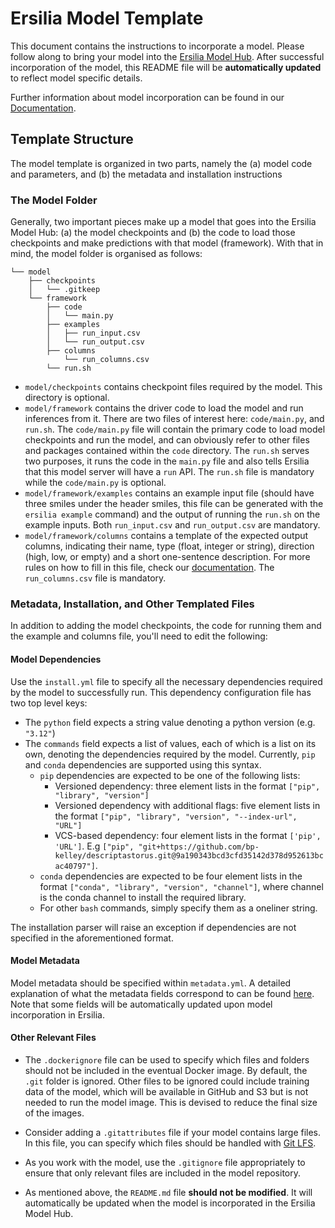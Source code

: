 # Ersilia Model Template

This document contains the instructions to incorporate a model. Please follow along to bring your model into the [Ersilia Model Hub](https://github.com/ersilia-os/ersilia). After successful incorporation of the model, this README file will be **automatically updated** to reflect model specific details.

Further information about model incorporation can be found in our [Documentation](https://ersilia.gitbook.io/ersilia-book/ersilia-model-hub/model-contribution/).

## Template Structure

The model template is organized in two parts, namely the (a) model code and parameters, and (b) the metadata and installation instructions

### The Model Folder

Generally, two important pieces make up a model that goes into the Ersilia Model Hub: (a) the model checkpoints and (b) the code to load those checkpoints and make predictions with that model (framework). With that in mind, the model folder is organised as follows:

```
└── model
    ├── checkpoints
    │   └── .gitkeep
    └── framework
        ├── code
        │   └── main.py
        ├── examples
        │   ├── run_input.csv
        │   └── run_output.csv
        ├── columns
            └── run_columns.csv
        └── run.sh
```
- `model/checkpoints` contains checkpoint files required by the model. This directory is optional.
- `model/framework` contains the driver code to load the model and run inferences from it. There are two files of interest here: `code/main.py`, and `run.sh`. The `code/main.py` file will contain the primary code to load model checkpoints and run the model, and can obviously refer to other files and packages contained within the `code` directory. The `run.sh` serves two purposes, it runs the code in the `main.py` file and also tells Ersilia that this model server will have a `run` API. The `run.sh` file is mandatory while the `code/main.py` is optional.
- `model/framework/examples` contains an example input file (should have three smiles under the header smiles, this file can be generated with the `ersilia example` command) and the output of running the `run.sh` on the example inputs. Both `run_input.csv` and `run_output.csv` are mandatory.
- `model/framework/columns` contains a template of the expected output columns, indicating their name, type (float, integer or string), direction (high, low, or empty) and a short one-sentence description. For more rules on how to fill in this file, check our [documentation](https://ersilia.gitbook.io/ersilia-book/ersilia-model-hub/model-contribution/model-template). The `run_columns.csv` file is mandatory.

### Metadata, Installation, and Other Templated Files

In addition to adding the model checkpoints, the code for running them and the example and columns file, you'll need to edit the following:

#### Model Dependencies

Use the `install.yml` file to specify all the necessary dependencies required by the model to successfully run. This dependency configuration file has two top level keys:

- The `python` field expects a string value denoting a python version (e.g. `"3.12"`)
- The `commands` field expects a list of values, each of which is a list on its own, denoting the dependencies required by the model. Currently, `pip` and `conda` dependencies are supported using this syntax. 
    - `pip` dependencies are expected to be one of the following lists:
        -  Versioned dependency: three element lists in the format `["pip", "library", "version"]`
        - Versioned dependency with additional flags: five element lists in the format `["pip", "library", "version", "--index-url", "URL"]`
        - VCS-based dependency: four element lists in the format `['pip', 'URL']`. E.g `["pip", "git+https://github.com/bp-kelley/descriptastorus.git@9a190343bcd3cfd35142d378d952613bcac40797"]`.
    - `conda` dependencies are expected to be four element lists in the format `["conda", "library", "version", "channel"]`, where channel is the conda channel to install the required library.
    - For other `bash` commands, simply specify them as a oneliner string.

The installation parser will raise an exception if dependencies are not specified in the aforementioned format.

#### Model Metadata

Model metadata should be specified within `metadata.yml`. A detailed explanation of what the metadata fields correspond to can be found [here](https://ersilia.gitbook.io/ersilia-book/ersilia-model-hub/incorporate-models/model-template). Note that some fields will be automatically updated upon model incorporation in Ersilia.

#### Other Relevant Files

* The `.dockerignore` file can be used to specify which files and folders should not be included in the eventual Docker image. By default, the `.git` folder is ignored. Other files to be ignored could include training data of the model, which will be available in GitHub and S3 but is not needed to run the model image. This is devised to reduce the final size of the images.

* Consider adding a `.gitattributes` file if your model contains large files. In this file, you can specify which files should be handled with [Git LFS](https://git-lfs.com/).

* As you work with the model, use the `.gitignore` file appropriately to ensure that only relevant files are included in the model repository.

* As mentioned above, the `README.md` file **should not be modified**. It will automatically be updated when the model is incorporated in the Ersilia Model Hub.
